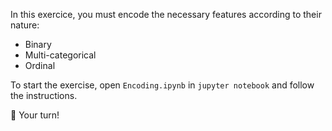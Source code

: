 In this exercice, you must encode the necessary features according to their nature:

- Binary
- Multi-categorical
- Ordinal

To start the exercise, open `Encoding.ipynb` in `jupyter notebook` and follow the instructions.

🚀 Your turn!
